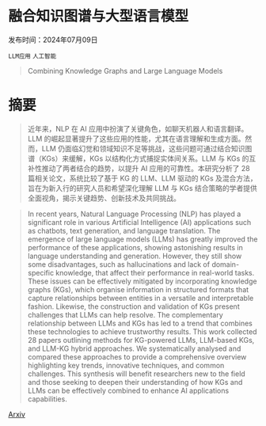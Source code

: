 # 融合知识图谱与大型语言模型

发布时间：2024年07月09日

`LLM应用` `人工智能`

> Combining Knowledge Graphs and Large Language Models

# 摘要

> 近年来，NLP 在 AI 应用中扮演了关键角色，如聊天机器人和语言翻译。LLM 的崛起显著提升了这些应用的性能，尤其在语言理解和生成方面。然而，LLM 仍面临幻觉和领域知识不足等挑战，这些问题可通过结合知识图谱（KGs）来缓解，KGs 以结构化方式捕捉实体间关系。LLM 与 KGs 的互补性推动了两者结合的趋势，以提升 AI 应用的可靠性。本研究分析了 28 篇相关论文，系统比较了基于 KG 的 LLM、LLM 驱动的 KGs 及混合方法，旨在为新入行的研究人员和希望深化理解 LLM 与 KGs 结合策略的学者提供全面视角，揭示关键趋势、创新技术及共同挑战。

> In recent years, Natural Language Processing (NLP) has played a significant role in various Artificial Intelligence (AI) applications such as chatbots, text generation, and language translation. The emergence of large language models (LLMs) has greatly improved the performance of these applications, showing astonishing results in language understanding and generation. However, they still show some disadvantages, such as hallucinations and lack of domain-specific knowledge, that affect their performance in real-world tasks. These issues can be effectively mitigated by incorporating knowledge graphs (KGs), which organise information in structured formats that capture relationships between entities in a versatile and interpretable fashion. Likewise, the construction and validation of KGs present challenges that LLMs can help resolve. The complementary relationship between LLMs and KGs has led to a trend that combines these technologies to achieve trustworthy results. This work collected 28 papers outlining methods for KG-powered LLMs, LLM-based KGs, and LLM-KG hybrid approaches. We systematically analysed and compared these approaches to provide a comprehensive overview highlighting key trends, innovative techniques, and common challenges. This synthesis will benefit researchers new to the field and those seeking to deepen their understanding of how KGs and LLMs can be effectively combined to enhance AI applications capabilities.

[Arxiv](https://arxiv.org/abs/2407.06564)